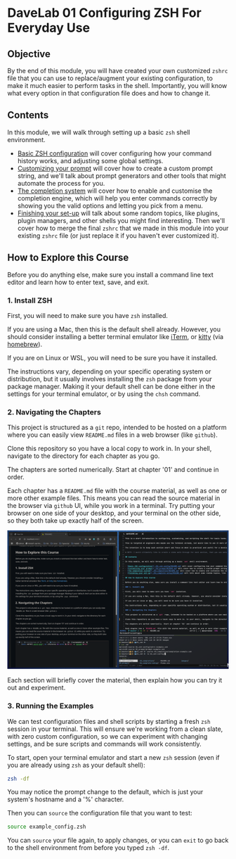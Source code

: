 # DaveLab 01 Configuring ZSH For Everyday Use

## Objective

By the end of this module, you will have created your own customized `zshrc` file that you can use to replace/augment your existing configuration, to make it much easier to perform tasks in the shell. Importantly, you will know what every option in that configuration file does and how to change it.

## Contents

In this module, we will walk through setting up a basic `zsh` shell environment.

- [Basic ZSH configuration](./01_zsh-config/README.md) will cover configuring how your command history works, and adjusting some global settings.
- [Customizing your prompt](./02_prompt/README.md) will cover how to create a custom prompt string, and we'll talk about prompt generators and other tools that might automate the process for you.
- [The completion system](./03_completion/README.md) will cover how to enable and customise the completion engine, which will help you enter commands correctly by showing you the valid options and letting you pick from a menu.
- [Finishing your set-up](./04_complete-setup/README.md) will talk about some random topics, like plugins, plugin managers, and other shells you might find interesting. Then we'll cover how to merge the final `zshrc` that we made in this module into your existing `zshrc` file (or just replace it if you haven't ever customized it).

## How to Explore this Course

Before you do anything else, make sure you install a command line text editor and learn how to enter text, save, and exit.

### 1. Install ZSH

First, you will need to make sure you have `zsh` installed.

If you are using a Mac, then this is the default shell already. However, you should consider installing a better terminal emulator like [iTerm](https://iterm2.com/), or [kitty](https://github.com/kovidgoyal/kitty) (via [homebrew](https://brew.sh/)).

If you are on Linux or WSL, you will need to be sure you have it installed.

The instructions vary, depending on your specific operating system or distribution, but it usually involves installing the `zsh` package from your package manager. Making it your default shell can be done either in the settings for your terminal emulator, or by using the `chsh` command.

### 2. Navigating the Chapters

This project is structured as a `git` repo, intended to be hosted on a platform where you can easily view `README.md` files in a web browser (like `github`).

Clone this repository so you have a local copy to work in. In your shell, navigate to the directory for each chapter as you go.

The chapters are sorted numerically. Start at chapter '01' and continue in order.

Each chapter has a `README.md` file with the course material, as well as one or more other example files. This means you can read the source material in the browser via `github` UI, while you work in a terminal. Try putting your browser on one side of your desktop, and your terminal on the other side, so they both take up exactly half of the screen.

![image](./images/side-by-side.png)

Each section will briefly cover the material, then explain how you can try it out and experiment.

### 3. Running the Examples

We can test configuration files and shell scripts by starting a fresh `zsh` session in your terminal. This will ensure we're working from a clean slate, with zero custom configuration, so we can experiment with changing settings, and be sure scripts and commands will work consistently.

To start, open your terminal emulator and start a new `zsh` session (even if you are already using `zsh` as your default shell):

```zsh
zsh -df
```

You may notice the prompt change to the default, which is just your system's hostname and a '%' character.

Then you can `source` the configuration file that you want to test:

```zsh
source example_config.zsh
```

You can `source` your file again, to apply changes, or you can `exit` to go back to the shell environment from before you typed `zsh -df`.




